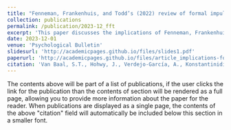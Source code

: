 ```yaml
---
title: "Fenneman, Frankenhuis, and Todd’s (2022) review of formal impulsivity models: Implications for theory and measures of impulsivity"
collection: publications
permalink: /publication/2023-12_fft
excerpt: 'This paper discusses the implications of Fenneman, Frankenhuis, and Todd's impulsivity model review and integration.'
date: 2023-12-01
venue: 'Psychological Bulletin'
slidesurl: 'http://academicpages.github.io/files/slides1.pdf'
paperurl: 'http://academicpages.github.io/files/article_implications-for-theory-and-measures-of-impulsivity_van-baal-et-al2023_psych-bull.pdf'
citation: 'Van Baal, S.T., Hohwy, J., Verdejo-García, A., Konstantinidis E., and Walasek, L. (2023). Fenneman et al.’s (2022) Review of Formal Impulsivity Models: Implications for Theory and Measures of Impulsivity. _Psychological Bulletin_'
---
```


The contents above will be part of a list of publications, if the user clicks the link for the publication than the contents of section will be rendered as a full page, allowing you to provide more information about the paper for the reader. When publications are displayed as a single page, the contents of the above "citation" field will automatically be included below this section in a smaller font.
